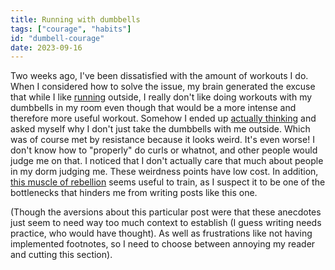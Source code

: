```yaml
---
title: Running with dumbbells
tags: ["courage", "habits"]
id: "dumbell-courage"
date: 2023-09-16
---
```





Two weeks ago, I've been dissatisfied with the amount of workouts I do.
When I considered how to solve the issue, my brain generated the excuse
that while I like
[running](https://www.lesswrong.com/posts/4y3qcbnhSmXrk6p34/running-by-default)
outside, I really don't like doing workouts with my dumbbells in my
room even though that would be a more intense and therefore more useful
workout. Somehow I ended up [actually
thinking](https://www.lesswrong.com/posts/dvzwqLbpSK2nD8Yvn/aversion-factoring)
and asked myself why I don't just take the dumbbells with me outside.
Which was of course met by resistance because it looks weird. It's even
worse! I don't know how to "properly" do curls or whatnot, and other
people would judge me on that. I noticed that I don't actually care
that much about people in my dorm judging me. These weirdness points
have low cost. In addition, [this muscle of
rebellion](https://www.lesswrong.com/posts/CEGnJBHmkcwPTysb7/lonely-dissent)
seems useful to train, as I suspect it to be one of the bottlenecks that
hinders me from writing posts like this one.

(Though the aversions about this particular post were that these
anecdotes just seem to need way too much context to establish (I guess
writing needs practice, who would have thought). As well as frustrations
like not having implemented footnotes, so I need to choose between
annoying my reader and cutting this section).

